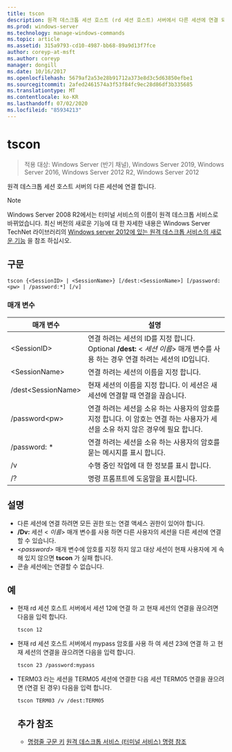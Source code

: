 ```yaml
---
title: tscon
description: 원격 데스크톱 세션 호스트 (rd 세션 호스트) 서버에서 다른 세션에 연결 되는 tscon에 대 한 참조 문서입니다.
ms.prod: windows-server
ms.technology: manage-windows-commands
ms.topic: article
ms.assetid: 315a9793-cd10-4987-bb68-89a9d13f7fce
author: coreyp-at-msft
ms.author: coreyp
manager: dongill
ms.date: 10/16/2017
ms.openlocfilehash: 5679af2a53e28b91712a373e8d3c5d63850efbe1
ms.sourcegitcommit: 2afed2461574a3f53f84fc9ec28d86df3b335685
ms.translationtype: MT
ms.contentlocale: ko-KR
ms.lasthandoff: 07/02/2020
ms.locfileid: "85934213"
---
```

# <a name="tscon"></a>tscon

> 적용 대상: Windows Server (반기 채널), Windows Server 2019, Windows Server 2016, Windows Server 2012 R2, Windows Server 2012

원격 데스크톱 세션 호스트 서버의 다른 세션에 연결 합니다.



> [!NOTE]
> Windows Server 2008 R2에서는 터미널 서비스의 이름이 원격 데스크톱 서비스로 바뀌었습니다. 최신 버전의 새로운 기능에 대 한 자세한 내용은 Windows Server TechNet 라이브러리의 [Windows server 2012에 있는 원격 데스크톱 서비스의 새로운 기능](https://technet.microsoft.com/library/hh831527) 을 참조 하십시오.

## <a name="syntax"></a>구문
```
tscon {<SessionID> | <SessionName>} [/dest:<SessionName>] [/password:<pw> | /password:*] [/v]
```
### <a name="parameters"></a>매개 변수

|매개 변수|설명|
|-------|--------|
|\<SessionID>|연결 하려는 세션의 ID를 지정 합니다. Optional **/dest:** < *세션 이름*> 매개 변수를 사용 하는 경우 연결 하려는 세션의 ID입니다.|
|\<SessionName>|연결 하려는 세션의 이름을 지정 합니다.|
|/dest\<SessionName>|현재 세션의 이름을 지정 합니다. 이 세션은 새 세션에 연결할 때 연결을 끊습니다.|
|/password\<pw>|연결 하려는 세션을 소유 하는 사용자의 암호를 지정 합니다. 이 암호는 연결 하는 사용자가 세션을 소유 하지 않은 경우에 필요 합니다.|
|/password: *|연결 하려는 세션을 소유 하는 사용자의 암호를 묻는 메시지를 표시 합니다.|
|/v|수행 중인 작업에 대 한 정보를 표시 합니다.|
|/?|명령 프롬프트에 도움말을 표시합니다.|

## <a name="remarks"></a>설명
-   다른 세션에 연결 하려면 모든 권한 또는 연결 액세스 권한이 있어야 합니다.
-   **/Dv:** 세션 < *이름*> 매개 변수를 사용 하면 다른 사용자의 세션을 다른 세션에 연결할 수 있습니다.
-   <*password*> 매개 변수에 암호를 지정 하지 않고 대상 세션이 현재 사용자에 게 속해 있지 않으면 **tscon** 가 실패 합니다.
-   콘솔 세션에는 연결할 수 없습니다.

## <a name="examples"></a>예
- 현재 rd 세션 호스트 서버에서 세션 12에 연결 하 고 현재 세션의 연결을 끊으려면 다음을 입력 합니다.
  ```
  tscon 12
  ```
- 현재 rd 세션 호스트 서버에서 mypass 암호를 사용 하 여 세션 23에 연결 하 고 현재 세션의 연결을 끊으려면 다음을 입력 합니다.
  ```
  tscon 23 /password:mypass
  ```
- TERM03 라는 세션을 TERM05 세션에 연결한 다음 세션 TERM05 연결을 끊으려면 (연결 된 경우) 다음을 입력 합니다.
  ```
  tscon TERM03 /v /dest:TERM05
  ```
  ## <a name="additional-references"></a>추가 참조
  - [명령줄 구문 키](command-line-syntax-key.md) 
   [원격 데스크톱 서비스 (터미널 서비스) 명령 참조](remote-desktop-services-terminal-services-command-reference.md)
